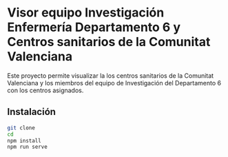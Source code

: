 # Visor equipo Investigación Enfermería Departamento 6 y Centros sanitarios de la Comunitat Valenciana

Este proyecto permite visualizar la los centros sanitarios de la Comunitat Valenciana y los miembros del equipo de Investigación del Departamento 6 con los centros asignados.

## Instalación

```bash
git clone 
cd 
npm install
npm run serve
